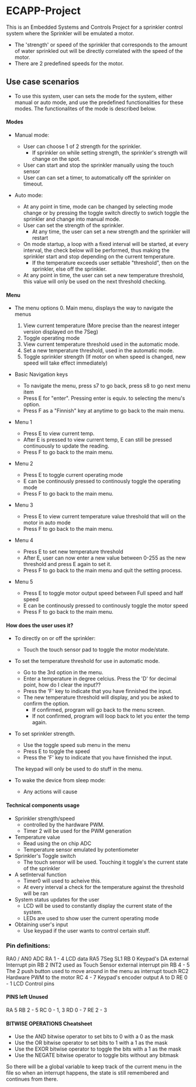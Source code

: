 # ECAPP-Project
This is an Embedded Systems and Controls Project for a sprinkler control system where the Sprinkler will be emulated a motor.
- The 'strength' or speed of the sprinkler that corresponds to the amount of water sprinkled out will be directly correlated with the speed of the motor.
- There are 2 predefined speeds for the motor.


## Use case scenarios
- To use this system, user can sets the mode for the system, either manual or auto mode, and use the predefined functionalities for these modes. The functionalites of the mode is described below.


#### Modes
- Manual mode:
	- User can choose 1 of 2 strength for the sprinkler.
		- If sprinkler on while setting strength, the sprinkler's strength will change on the spot.
	- User can start and stop the sprinkler manually using the touch sensor
	- User can can set a timer, to automatically off the sprinkler on timeout.

- Auto mode:
	- At any point in time, mode can be changed by selecting mode change or by pressing the toggle switch directly to swtich toggle the sprinkler and change into manual mode.
	- User can set the strength of the sprinkler.
		- At any time, the user can set a new strength and the sprinkler will restart
	- On mode startup, a loop with a fixed interval will be started, at every interval, the check below will be performed, thus making the sprinkler start and stop depending on the current temperature.
		- If the temperature exceeds user settable "threshold", then on the sprinkler, else off the sprinkler.
	- At any point in time, the user can set a new temperature threshold, this value will only be used on the next threshold checking.


#### Menu
- The menu options
	0.	Main menu, displays the way to navigate the menus
	1.	View current temperature (More precise than the nearest integer version displayed on the 7Seg)
	2.	Toggle operating mode
	3.	View current temperature threshold used in the automatic mode.
	4.	Set a new temperature threshold, used in the automatic mode.
	5.	Toggle sprinkler strength (If motor on when speed is changed, new speed will take effect immediately)

- Basic Navigation keys
	- To navigate the menu, press s7 to go back, press s8 to go next menu item
	- Press E for "enter". Pressing enter is equiv. to selecting the menu's option.
	- Press F as a "Finnish" key at anytime to go back to the main menu.

- Menu 1
	- Press E to view current temp.
	- After E is pressed to view current temp, E can still be pressed continuously to update the reading.
	- Press F to go back to the main menu.
- Menu 2
	- Press E to toggle current operating mode
	- E can be continously pressed to continously toggle the operating mode
	- Press F to go back to the main menu.
- Menu 3
	- Press E to view current temperature value threshold that will on the motor in auto mode
	- Press F to go back to the main menu.
- Menu 4
	- Press E to set new temperature threshold
	- After E, user can now enter a new value between 0-255 as the new threshold and press E again to set it.
	- Press F to go back to the main menu and quit the setting process.
- Menu 5
	- Press E to toggle motor output speed between Full speed and half speed
	- E can be continously pressed to continously toggle the motor speed
	- Press F to go back to the main menu.


#### How does the user uses it?
- To directly on or off the sprinkler:
	- Touch the touch sensor pad to toggle the motor mode/state.

- To set the temperature threshold for use in automatic mode.
	- Go to the 3rd option in the menu.
	- Enter a temperature in degree celcius. Press the 'D' for decimal point, how do I clear the input??
	- Press the 'F' key to indicate that you have finnished the input.
	- The new temperature threshold will display, and you be asked to confirm the option.
		- If confirmed, program will go back to the menu screen.
		- If not confirmed, program will loop back to let you enter the temp again.

- To set sprinkler strength.
	- Use the toggle speed sub menu in the menu
	- Press E to toggle the speed
	- Press the 'F' key to indicate that you have finnished the input.

	The keypad will only be used to do stuff in the menu.

- To wake the device from sleep mode:
	- Any actions will cause

#### Technical components usage
- Sprinkler strength/speed
	- controlled by the hardware PWM.
	- Timer 2 will be used for the PWM generation
- Temperature value
	- Read using the on chip ADC
	- Temperature sensor emulated by potentiometer
- Sprinkler's Toggle switch
	- The touch sensor will be used. Touching it toggle's the current state of the sprinkler
- A setInterval function
	- Timer0 will used to acheive this.
	- At every interval a check for the temperature against the threshold will be ran
- System status updates for the user
	- LCD will be used to constantly display the current state of the system.
	- LEDs are used to show user the current operating mode
- Obtaining user's input
	- Use keypad if the user wants to control certain stuff.


### Pin definitions:
RA0 / AN0
	ADC
RA 1 - 4
	LCD data
RA5
	7Seg SL1
RB 0
	Keypad's DA external Interrupt pin
RB 2
	INT2 used as Touch Sensor external interrupt pin
RB 4 - 5
	The 2 push button used to move around in the menu as interrupt touch
RC2
	Hardware PWM to the motor
RC 4 - 7
	Keypad's encoder output A to D
RE 0 - 1
	LCD Control pins


#### PINS left Unused
RA 5
RB 2 - 5
RC 0 - 1, 3
RD 0 - 7
RE 2 - 3


#### BITWISE OPERATIONS Cheatsheet
- Use the AND bitwise operator to set bits to 0 with a 0 as the mask
- Use the OR bitwise operator to set bits to 1 with a 1 as the mask
- Use the EXOR bitwise operator to toggle the bits with a 1 as the mask
- Use the NEGATE bitwise operator to toggle bits without any bitmask

So there will be a global variable to keep track of the current menu in the file so when an interrupt happens,
the state is still remembered and continues from there.